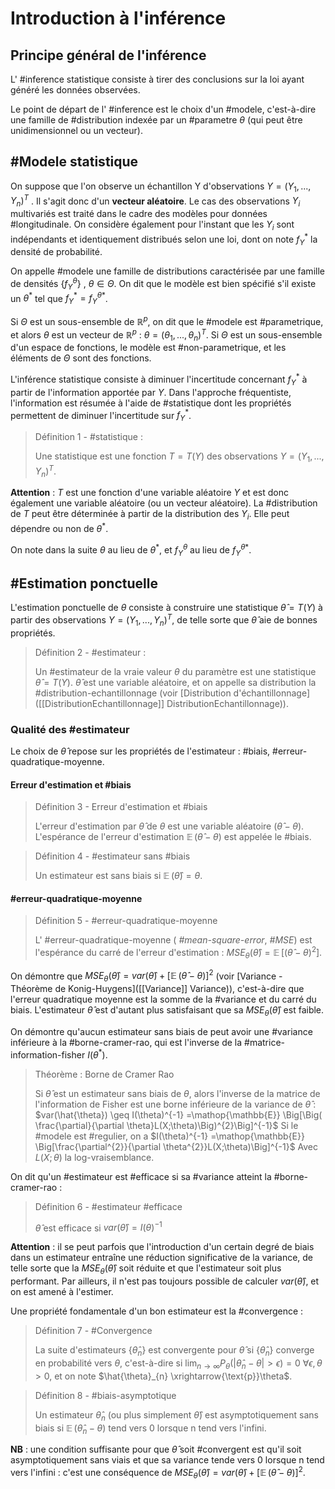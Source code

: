 # Introduction à l'inférence

## Principe général de l'inférence

L' #inference statistique consiste à tirer des conclusions sur la loi ayant généré les données observées.

Le point de départ de l' #inference est le choix d'un #modele, c'est-à-dire une famille de #distribution indexée par un #parametre $\theta$ (qui peut être unidimensionnel ou un vecteur).

## #Modele statistique

On suppose que l'on observe un échantillon Y d'observations $Y = (Y_{1}, ..., Y_{n})^{T}$ . Il s'agit donc d'un **vecteur aléatoire**. Le cas des observations $Y_{i}$ multivariés est traité dans le cadre des modèles pour données #longitudinale. On considère également pour l'instant que les $Y_{i}$ sont indépendants et identiquement distribués selon une loi, dont on note $f_{Y}^{*}$ la densité de probabilité.

On appelle #modele une famille de distributions caractérisée par une famille de densités $\{f_{Y}^{\theta}\}$ , $\theta \in \Theta$. On dit que le modèle est bien spécifié s'il existe un $\theta^{*}$ tel que $f_{Y}^{*} = f_{Y}^{\theta*}$.

Si $\Theta$ est un sous-ensemble de $\mathbb{R}^{p}$, on dit que le #modele est #parametrique, et alors $\theta$ est un vecteur de $\mathbb{R}^{p}$ : $\theta = (\theta_{1}, ..., \theta_{n})^{T}$. Si $\Theta$ est un sous-ensemble d'un espace de fonctions, le modèle est #non-parametrique, et les éléments de $\Theta$ sont des fonctions.

L'inférence statistique consiste à diminuer l'incertitude concernant $f_{Y}^{*}$ à partir de l'information apportée par $Y$. Dans l'approche fréquentiste, l'information est résumée à l'aide de #statistique dont les propriétés permettent de diminuer l'incertitude sur $f_{Y}^{*}$.

> Définition 1 - #statistique :
>
> Une statistique est une fonction $T = T(Y)$ des observations $Y = (Y_{1}, ..., Y_{n})^{T}$.

**Attention** : $T$ est une fonction d'une variable aléatoire $Y$ et est donc également une variable aléatoire (ou un vecteur aléatoire). La #distribution de $T$ peut être déterminée à partir de la distribution des $Y_{i}$. Elle peut dépendre ou non de $\theta^{*}$.

On note dans la suite $\theta$ au lieu de $\theta^{*}$, et $f_{Y}^{\theta}$ au lieu de $f_{Y}^{\theta*}$.

## #Estimation ponctuelle

L'estimation ponctuelle de $\theta$ consiste à construire une statistique $\hat{\theta} = T(Y)$ à partir des observations $Y = (Y_{1}, ..., Y_{n})^{T}$, de telle sorte que $\hat{\theta}$ aie de bonnes propriétés.

>Définition 2 - #estimateur :
>
> Un #estimateur de la vraie valeur $\theta$ du paramètre est une statistique $\hat{\theta} = T(Y)$. $\hat{\theta}$ est une variable aléatoire, et on appelle sa distribution la #distribution-echantillonnage (voir [Distribution d'échantillonnage]([[DistributionEchantillonnage]] DistributionEchantillonnage)).


### Qualité des #estimateur

Le choix de $\hat{\theta}$ repose sur les propriétés de l'estimateur : #biais, #erreur-quadratique-moyenne.

#### Erreur d'estimation et #biais
> Définition 3 - Erreur d'estimation et #biais
>
> L'erreur d'estimation par $\hat{\theta}$ de $\theta$ est une variable aléatoire $(\hat{\theta}-\theta)$. L'espérance de l'erreur d'estimation $\mathop{\mathbb{E}}(\hat{\theta}-\theta)$ est appelée le #biais.

> Définition 4 - #estimateur sans #biais
>
> Un estimateur est sans biais si $\mathop{\mathbb{E}}(\hat{\theta})=\theta$.

#### #erreur-quadratique-moyenne

> Définition 5 - #erreur-quadratique-moyenne
>
> L' #erreur-quadratique-moyenne ( *#mean-square-error*, *#MSE*) est l'espérance du carré de l'erreur d'estimation : $MSE_{\theta}(\hat{\theta}) = \mathop{\mathbb{E}}[(\hat{\theta}-\theta)^{2}]$. 

On démontre que  $MSE_{\theta}(\hat{\theta}) = var(\hat{\theta}) + [\mathop{\mathbb{E}}(\hat{\theta}-\theta)]^{2}$ (voir [Variance - Théorème de Konig-Huygens]([[Variance]] Variance)), c'est-à-dire que l'erreur quadratique moyenne est la somme de la #variance et du carré du biais. L'estimateur $\hat{\theta}$ est d'autant plus satisfaisant que sa $MSE_{\theta}(\hat{\theta})$ est faible.

On démontre qu'aucun estimateur sans biais de peut avoir une #variance inférieure à la #borne-cramer-rao, qui est l'inverse de la #matrice-information-fisher $I(\theta^{*})$.

> Théorème : Borne de Cramer Rao
>
> Si $\hat{\theta}$ est un estimateur sans biais de $\theta$, alors l'inverse de la matrice de l'information de Fisher est une borne inférieure de la variance de $\hat{\theta}$ :
> $var(\hat{\theta}) \geq I(\theta)^{-1}  =\mathop{\mathbb{E}} \Big[\Big( \frac{\partial}{\partial \theta}L(X;\theta)\Big)^{2}\Big]^{-1}$
> Si le #modele est #regulier, on a $I(\theta)^{-1}  =\mathop{\mathbb{E}} \Big[\frac{\partial^{2}}{\partial \theta^{2}}L(X;\theta)\Big]^{-1}$
> Avec $L(X;\theta)$ la log-vraisemblance.

On dit qu'un #estimateur est #efficace si sa #variance atteint la #borne-cramer-rao :

> Définition 6 - #estimateur #efficace
>
> $\hat{\theta}$ est efficace si $var(\hat{\theta}) = I(\theta)^{-1}$

**Attention** : il se peut parfois que l'introduction d'un certain degré de biais dans un estimateur entraîne une réduction significative de la variance, de telle sorte que la $MSE_{\theta}(\hat{\theta})$ soit réduite et que l'estimateur soit plus performant. Par ailleurs, il n'est pas toujours possible de calculer $var(\hat{\theta})$, et on est amené à l'estimer.

Une propriété fondamentale d'un bon estimateur est la #convergence :

> Définition 7 - #Convergence
>
> La suite d'estimateurs $\{\hat{\theta}_{n}\}$ est convergente pour $\hat{\theta}$ si $\{\hat{\theta}_{n}\}$ converge en probabilité vers $\theta$, c'est-à-dire si $\lim_{n \to \infty} P_{\theta}(|\hat{\theta}_{n}-\theta| > \epsilon)=0$ $\forall \epsilon, \theta > 0$, et on note $\hat{\theta}_{n} \xrightarrow{\text{p}}\theta$.

> Définition 8 - #biais-asymptotique
>
> Un estimateur $\hat{\theta}_{n}$ (ou plus simplement $\hat{\theta}$) est asymptotiquement sans biais si $\mathop{\mathbb{E}}(\hat{\theta}_{n}-\theta)$ tend vers 0 lorsque n tend vers l'infini.

**NB** : une condition suffisante pour que $\hat{\theta}$ soit #convergent est qu'il soit asymptotiquement sans viais et que sa variance tende vers 0 lorsque n tend vers l'infini : c'est une conséquence de $MSE_{\theta}(\hat{\theta}) = var(\hat{\theta}) + [\mathop{\mathbb{E}}(\hat{\theta}-\theta)]^{2}$.